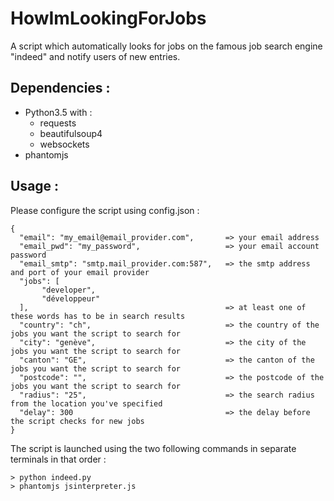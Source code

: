 # HowImLookingForJobs
A script which automatically looks for jobs on the famous job search engine "indeed" and notify users of new entries.

## Dependencies :
  * Python3.5 with :
      * requests
      * beautifulsoup4
      * websockets
  * phantomjs

## Usage :

  Please configure the script using config.json :

    {
      "email": "my_email@email_provider.com",       => your email address
      "email_pwd": "my_password",                   => your email account password
      "email_smtp": "smtp.mail_provider.com:587",   => the smtp address and port of your email provider
      "jobs": [
	       "developer",
	       "développeur"
      ],                                            => at least one of these words has to be in search results
      "country": "ch",                              => the country of the jobs you want the script to search for
      "city": "genève",                             => the city of the jobs you want the script to search for
      "canton": "GE",                               => the canton of the jobs you want the script to search for
      "postcode": "",                               => the postcode of the jobs you want the script to search for
      "radius": "25",                               => the search radius from the location you've specified
      "delay": 300                                  => the delay before the script checks for new jobs
    }

  The script is launched using the two following commands in separate terminals in that order :

    > python indeed.py
    > phantomjs jsinterpreter.js
